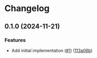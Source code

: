 # Changelog

## 0.1.0 (2024-11-21)


### Features

* Add initial implementation ([#1](https://github.com/noir-lang/ec/issues/1)) ([113a06b](https://github.com/noir-lang/ec/commit/113a06b9076c89b812ca23156326a963fcd8bc65))
